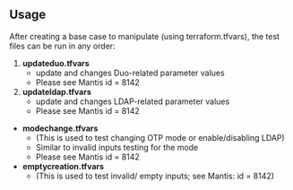 Usage
-----------
After creating a base case to manipulate (using terraform.tfvars), the test files can be run in any order:
1. **updateduo.tfvars**
   * update and changes Duo-related parameter values
   * Please see Mantis id = 8142
2. **updateldap.tfvars**
   * update and changes LDAP-related parameter values
   * Please see Mantis id = 8142

* **modechange.tfvars**
   * (This is used to test changing OTP mode or enable/disabling LDAP)
   * Similar to invalid inputs testing for the mode
   * Please see Mantis id = 8142
* **emptycreation.tfvars**
   * (This is used to test invalid/ empty inputs; see Mantis: id = 8142)
